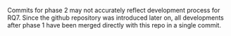 Commits for phase 2 may not accurately reflect development process for RQ7. Since the github repository was introduced later on, all developments after phase 1 have been merged directly with this repo in a single commit.
